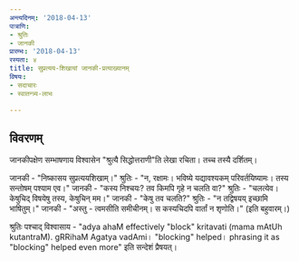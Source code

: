 ```yaml
---
अन्त्यदिनम्: '2018-04-13'
पात्राणि:
- श्रुतिः
- जानकी
प्रारम्भः: '2018-04-13'
रस्यता: ४
title: सुप्रत्यय-शिखायां जानकी-प्रत्याख्यानम्
विषयः:
- सदाचारः
- स्वातन्त्र्य-लाभः

---
```


## विवरणम्
जानकीपक्षेण सम्भाषणाय विश्वासेन "श्रुत्यै सिद्धोत्तराणी"ति लेखा रचिता। तच्च तस्यै दर्शितम्।

जानकी - "निष्कासय सुप्रत्ययशिखाम्।"
श्रुतिः - "न, रक्षामः। भविष्ये यद्यावश्यकम् परिवर्तयिष्यामः। तस्य सन्तोषम् पश्याम एव।"
जानकी - "कस्य निश्चयः? तव किमपि गृहे न चलति वा?"
श्रुतिः - "चलत्येव। केषुचिद् विषयेषु तस्य, केषुचिन् मम।"
जानकी - "केषु तव चलति?"
श्रुतिः - "न तद्विषयय् इच्छामि भाषितुम्।"
जानकी - "अस्तु - त्वमसीति समीचीनम्। स कस्यचिदपि वार्तां न शृणोति।" (इति बहुवारम्।)

श्रुतिः पश्चाद् विश्वासाय - "adya ahaM effectively "block" kritavati
(mama mAtUh kutantraM). gRRihaM Agatya vadAmi। "blocking" helped। phrasing it as "blocking" helped even more" इति सन्देशं प्रैषयत्।

